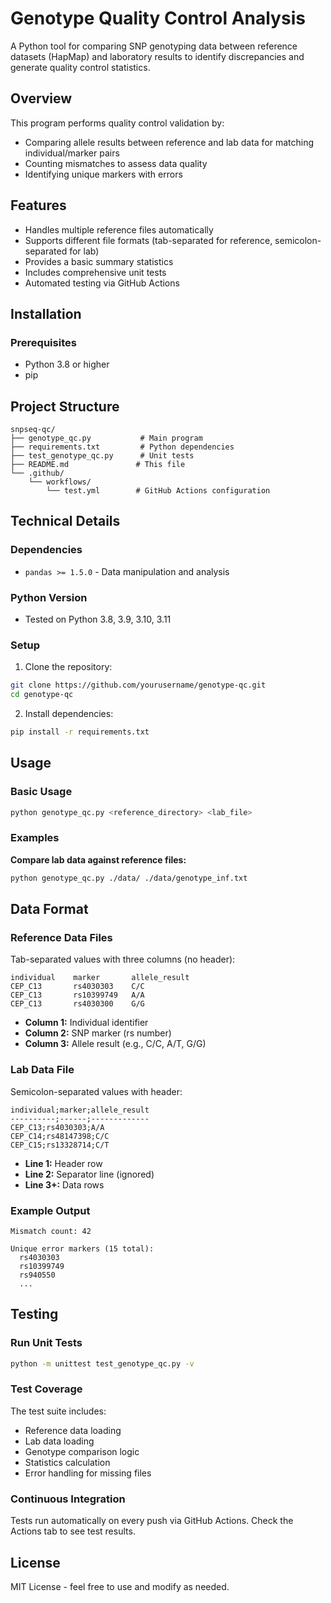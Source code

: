 # Genotype Quality Control Analysis

A Python tool for comparing SNP genotyping data between reference datasets (HapMap) and laboratory results to identify discrepancies and generate quality control statistics.

## Overview

This program performs quality control validation by:
- Comparing allele results between reference and lab data for matching individual/marker pairs
- Counting mismatches to assess data quality
- Identifying unique markers with errors

## Features

- Handles multiple reference files automatically
- Supports different file formats (tab-separated for reference, semicolon-separated for lab)
- Provides a basic summary statistics
- Includes comprehensive unit tests
- Automated testing via GitHub Actions

## Installation

### Prerequisites

- Python 3.8 or higher
- pip

## Project Structure

```
snpseq-qc/
├── genotype_qc.py           # Main program
├── requirements.txt         # Python dependencies
├── test_genotype_qc.py      # Unit tests
├── README.md               # This file
└── .github/
    └── workflows/
        └── test.yml        # GitHub Actions configuration
```

## Technical Details

### Dependencies

- `pandas >= 1.5.0` - Data manipulation and analysis

### Python Version

- Tested on Python 3.8, 3.9, 3.10, 3.11

### Setup

1. Clone the repository:
```bash
git clone https://github.com/yourusername/genotype-qc.git
cd genotype-qc
```

2. Install dependencies:
```bash
pip install -r requirements.txt
```

## Usage

### Basic Usage

```bash
python genotype_qc.py <reference_directory> <lab_file>
```

### Examples

**Compare lab data against reference files:**
```bash
python genotype_qc.py ./data/ ./data/genotype_inf.txt
```

## Data Format

### Reference Data Files

Tab-separated values with three columns (no header):

```
individual    marker       allele_result
CEP_C13       rs4030303    C/C
CEP_C13       rs10399749   A/A
CEP_C13       rs4030300    G/G
```

- **Column 1:** Individual identifier
- **Column 2:** SNP marker (rs number)
- **Column 3:** Allele result (e.g., C/C, A/T, G/G)

### Lab Data File

Semicolon-separated values with header:

```
individual;marker;allele_result
----------;------;-------------
CEP_C13;rs4030303;A/A
CEP_C14;rs48147398;C/C
CEP_C15;rs13328714;C/T
```

- **Line 1:** Header row
- **Line 2:** Separator line (ignored)
- **Line 3+:** Data rows

### Example Output

```
Mismatch count: 42

Unique error markers (15 total):
  rs4030303
  rs10399749
  rs940550
  ...
```

## Testing

### Run Unit Tests

```bash
python -m unittest test_genotype_qc.py -v
```

### Test Coverage

The test suite includes:
- Reference data loading
- Lab data loading
- Genotype comparison logic
- Statistics calculation
- Error handling for missing files

### Continuous Integration

Tests run automatically on every push via GitHub Actions. Check the Actions tab to see test results.

## License

MIT License - feel free to use and modify as needed.



